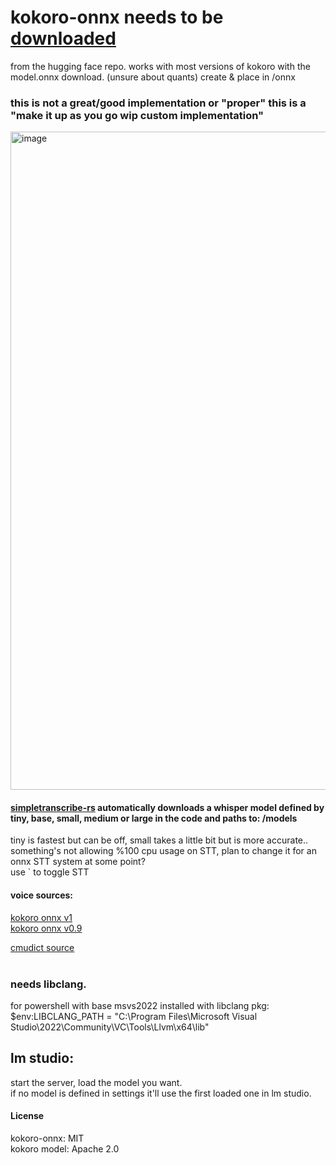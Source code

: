 # kokoro-onnx needs to be [downloaded](https://huggingface.co/onnx-community/Kokoro-82M-ONNX) <br/>
from the hugging face repo. works with most versions of kokoro with the model.onnx download. (unsure about quants)  create & place in /onnx<br/>

### this is not a great/good implementation or "proper" this is a "make it up as you go wip custom implementation"<br/>
<img width="1456" height="1053" alt="image" src="https://github.com/user-attachments/assets/ef1bb317-a386-4b47-9cc0-b7f7a326bfcb" />

#### [simpletranscribe-rs](https://crates.io/crates/simple_transcribe_rs) automatically downloads a whisper model defined by tiny, base, small, medium or large in the code and paths to: /models<br/> 
tiny is fastest but can be off, small takes a little bit but is more accurate.. something's not allowing %100 cpu usage on STT, plan to change it for an onnx STT system at some point?<br/>
use ` to toggle STT<br/>

#### voice sources:<br/>
[kokoro onnx v1](https://huggingface.co/onnx-community/Kokoro-82M-v1.0-ONNX/tree/main/voices)<br/> 
[kokoro onnx v0.9](https://huggingface.co/onnx-community/Kokoro-82M-ONNX/tree/main/voices)<br/>

[cmudict source](http://www.speech.cs.cmu.edu/cgi-bin/cmudict)<br/><br/>
### **needs libclang**.<br/>
 for powershell with base msvs2022 installed with libclang pkg:<br/>
 $env:LIBCLANG_PATH = "C:\Program Files\Microsoft Visual Studio\2022\Community\VC\Tools\Llvm\x64\lib"<br/>

## lm studio:<br/>
start the server, load the model you want.<br/>
if no model is defined in settings it'll use the first loaded one in lm studio.<br/>


#### License
kokoro-onnx: MIT<br/>
kokoro model: Apache 2.0<br/>
